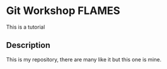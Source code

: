 # Git Workshop FLAMES

This is a tutorial

## Description

This is my repository, there are many like it but this one is mine.